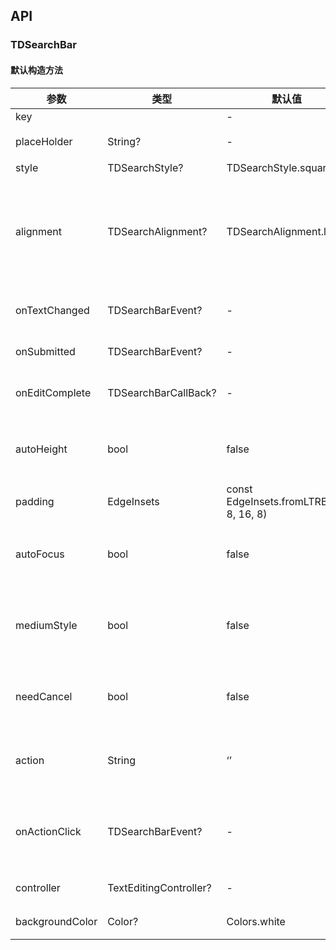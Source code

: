 ## API
### TDSearchBar
#### 默认构造方法

| 参数              | 类型                     | 默认值                                     | 说明            |
|-----------------|------------------------|-----------------------------------------|---------------|
| key             |                        | -                                       |               |
| placeHolder     | String?                | -                                       | 预设文案          |
| style           | TDSearchStyle?         | TDSearchStyle.square                    | 样式            |
| alignment       | TDSearchAlignment?     | TDSearchAlignment.left                  | 对齐方式，居中或这头部对齐 |
| onTextChanged   | TDSearchBarEvent?      | -                                       | 文字改变回调        |
| onSubmitted     | TDSearchBarEvent?      | -                                       | 提交回调          |
| onEditComplete  | TDSearchBarCallBack?   | -                                       | 编辑完成回调        |
| autoHeight      | bool                   | false                                   | 是否自动计算高度      |
| padding         | EdgeInsets             | const EdgeInsets.fromLTRB(16, 8, 16, 8) | 内部填充          |
| autoFocus       | bool                   | false                                   | 是否自动获取焦点      |
| mediumStyle     | bool                   | false                                   | 是否在导航栏中的样式    |
| needCancel      | bool                   | false                                   | 是否需要取消按钮      |
| action          | String                 | ‘’                                      | 右侧操作按钮文字      |
| onActionClick   | TDSearchBarEvent?      | -                                       | 右侧操作按钮点击回调    |
| controller      | TextEditingController? | -                                       | 控制器           |
| backgroundColor | Color?                 | Colors.white                            | 背景颜色          |

